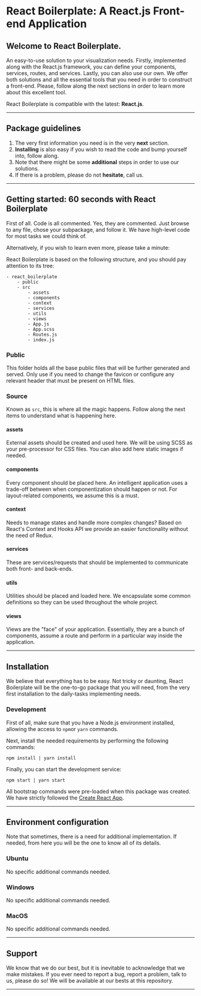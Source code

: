 # React Boilerplate: A React.js Front-end Application

## Welcome to React Boilerplate.

An easy-to-use solution to your visualization needs. Firstly, implemented along with the React.js framework, you can define your components, services, routes, and services. Lastly, you can also use our own. We offer both solutions and all the essential tools that you need in order to construct a front-end. Please, follow along the next sections in order to learn more about this excellent tool.

React Boilerplate is compatible with the latest: **React.js**.

---

## Package guidelines

1. The very first information you need is in the very **next** section.
2. **Installing** is also easy if you wish to read the code and bump yourself into, follow along.
3. Note that there might be some **additional** steps in order to use our solutions.
4. If there is a problem, please do not **hesitate**, call us.

---

## Getting started: 60 seconds with React Boilerplate

First of all. Code is all commented. Yes, they are commented. Just browse to any file, chose your subpackage, and follow it. We have high-level code for most tasks we could think of.

Alternatively, if you wish to learn even more, please take a minute:

React Boilerplate is based on the following structure, and you should pay attention to its tree:

```
- react_boilerplate
    - public
    - src
        - assets
        - components
        - context
        - services
        - utils
        - views
        - App.js
        - App.scss
        - Routes.js
        - index.js
```

### Public

This folder holds all the base public files that will be further generated and served. Only use if you need to change the favicon or configure any relevant header that must be present on HTML files.

### Source

Known as ```src```, this is where all the magic happens. Follow along the next items to understand what is happening here.

#### assets

External assets should be created and used here. We will be using SCSS as your pre-processor for CSS files. You can also add here static images if needed.

#### components

Every component should be placed here. An intelligent application uses a trade-off between when componentization should happen or not. For layout-related components, we assume this is a must.

#### context

Needs to manage states and handle more complex changes? Based on React's Context and Hooks API we provide an easier functionality without the need of Redux.

#### services

These are services/requests that should be implemented to communicate both front- and back-ends.

#### utils

Utilities should be placed and loaded here. We encapsulate some common definitions so they can be used throughout the whole project.

#### views

Views are the "face" of your application. Essentially, they are a bunch of components, assume a route and perform in a particular way inside the application.

---

## Installation

We believe that everything has to be easy. Not tricky or daunting, React Boilerplate will be the one-to-go package that you will need, from the very first installation to the daily-tasks implementing needs.

### Development

First of all, make sure that you have a Node.js environment installed, allowing the access to ```npm```or ```yarn``` commands.

Next, install the needed requirements by performing the following commands:

```
npm install | yarn install
```

Finally, you can start the development service:

```
npm start | yarn start
```

All bootstrap commands were pre-loaded when this package was created. We have strictly followed the [Create React App](https://github.com/facebook/create-react-app).

---

## Environment configuration

Note that sometimes, there is a need for additional implementation. If needed, from here you will be the one to know all of its details.

### Ubuntu

No specific additional commands needed.

### Windows

No specific additional commands needed.

### MacOS

No specific additional commands needed.

---

## Support

We know that we do our best, but it is inevitable to acknowledge that we make mistakes. If you ever need to report a bug, report a problem, talk to us, please do so! We will be available at our bests at this repository.

---
